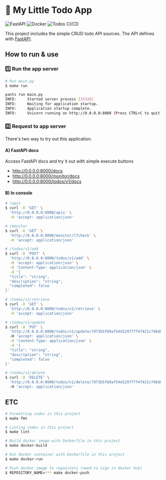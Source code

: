 # :bookmark: My Little Todo App
<p>
    <img alt="FastAPI" src="https://img.shields.io/badge/FastAPI-0.104.1-009688.svg?style=flat&logo=FastAPI&logoColor=white)](https://fastapi.tiangolo.com" />
    <img alt="Docker" src="https://img.shields.io/badge/docker-%230db7ed.svg?style=flat&logo=docker&logoColor=white" />
    <img alt="Todos CI/CD" src="https://github.com/eunseo0u0/my-little-monorepo-with-pants/actions/workflows/todos.yaml/badge.svg" />
</p>

This project includes the simple CRUD todo API sources.
The API defines with [FastAPI](https://fastapi.tiangolo.com/). 

## How to run & use
### :one: Run the app server
```bash
# Run main.py
$ make run

pants run main.py
INFO:     Started server process [35328]
INFO:     Waiting for application startup.
INFO:     Application startup complete.
INFO:     Uvicorn running on http://0.0.0.0:8000 (Press CTRL+C to quit)
```
### :two: Request to app server
There's two way to try out this application.
#### A) FastAPI docs
Access FastAPI docs and try it out with simple execute buttons
* http://0.0.0.0:8000/docs
* http://0.0.0.0:8000/monitor/docs
* http://0.0.0.0:8000/todos/v1/docs
#### B) In console
```bash
# /apis
$ curl -X 'GET' \
  'http://0.0.0.0:8000/apis' \
  -H 'accept: application/json'

# /monitor
$ curl -X 'GET' \
  'http://0.0.0.0:8000/monitor/l7check' \
  -H 'accept: application/json'

# /todos/v1/add
$ curl -X 'POST' \
  'http://0.0.0.0:8000/todos/v1/add' \
  -H 'accept: application/json' \
  -H 'Content-Type: application/json' \
  -d '{
  "title": "string",
  "description": "string",
  "completed": false
}'

# /todos/v1/retrieve
$ curl -X 'GET' \
  'http://0.0.0.0:8000/todos/v1/retrieve' \
  -H 'accept: application/json'

# /todos/v1/update
$ curl -X 'PUT' \
  'http://0.0.0.0:8000/todos/v1/update/7d73b5f68af54d12977ff4f421c746d8' \ # item_id
  -H 'accept: application/json' \
  -H 'Content-Type: application/json' \
  -d '{
  "title": "string",
  "description": "string",
  "completed": false
}'

# /todos/v1/delete
$ curl -X 'DELETE' \
  'http://0.0.0.0:8000/todos/v1/delete/7d73b5f68af54d12977ff4f421c746d8' \ # item_id
  -H 'accept: application/json'
```

## ETC
```bash
# Formatting codes in this project
$ make fmt

# Linting codes in this project
$ make lint

# Build docker image with Dockerfile in this project
$ make docker-build

# Run docker container with Dockerfile in this project
$ make docker-run

# Push docker image to repository (need to sign in docker hub)
$ REPOSITORY_NAME=*** make docker-push
```
